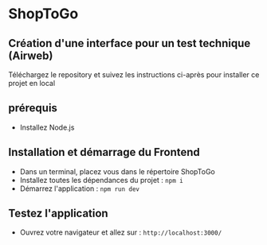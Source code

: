 # ShopToGo

## Création d'une interface pour un test technique (Airweb)

Téléchargez le repository et suivez les instructions ci-après pour installer ce projet en local

## prérequis

* Installez Node.js 

## Installation et démarrage du Frontend

* Dans un terminal, placez vous dans le répertoire ShopToGo
* Installez toutes les dépendances du projet : `npm i`
* Démarrez l'application : `npm run dev`

## Testez l'application
* Ouvrez votre navigateur et allez sur : `http://localhost:3000/`

